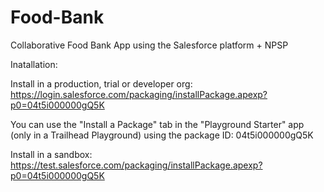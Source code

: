 # Food-Bank
 Collaborative Food Bank App using the Salesforce platform + NPSP

Inatallation:

Install in a production, trial or developer org:
https://login.salesforce.com/packaging/installPackage.apexp?p0=04t5i000000gQ5K

You can use the "Install a Package" tab in the "Playground Starter" app (only in a Trailhead Playground)
using the package ID: 04t5i000000gQ5K

Install in a sandbox:
https://test.salesforce.com/packaging/installPackage.apexp?p0=04t5i000000gQ5K
